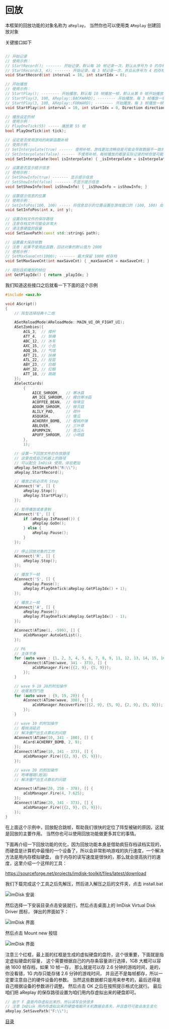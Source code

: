 # 回放

本框架的回放功能的对象名称为 `aReplay`， 当然你也可以使用类 `AReplay` 创建回放对象

关键接口如下

```C++

// 开始记录
// 使用示例：
// StartRecord(); ------- 开始记录，默认每 10 帧记录一次，默认从序号为 0 的存档开始记录
// StartRecord(3, 4); ------- 开始记录，每 3 帧记录一次，并且从序号为 4 的存档开始记录
void StartRecord(int interval = 10, int startIdx = 0);

// 开始播放
// 使用示例：
// StartPlay(); -------- 开始播放，默认每 10 帧播放一帧，默认从第 0 帧开始播放，默认正向播放，
// StartPlay(3, 100, AReplay::BACKWARD); -------- 开始播放，每 3 帧播放一帧，从第 100 帧开始播放，反向播放
// StartPlay(3, 100, AReplay::FORWARD); -------- 开始播放，每 3 帧播放一帧，从第 100 帧开始播放，正向播放
void StartPlay(int interval = 10, int startIdx = 0, Direction direction = FORWARD);

// 播放设定的帧
// 使用示例：
// PlayOneTick(55) ----- 播放第 55 帧
bool PlayOneTick(int tick);

// 设定是否使用游戏的刷新函数补帧
// 使用示例：
// SetInterpolate(true) ------ 使用补帧，游戏更加流畅但是可能会导致数据不一致的现象
// SetInterpolate(false) ------ 不使用补帧，每帧播放的都是实际记录的帧但是可能会导致游戏播放不流畅
void SetInterpolate(bool isInterpolate) { _isInterpolate = isInterpolate; }

// 设置是否显示提示信息
// 使用示例：
// SetShowInfo(true) ------- 显示提示信息
// SetShowInfo(false) ------- 不显示提示信息
void SetShowInfo(bool isShowInfo) { _isShowInfo = isShowInfo; }

// 设置提示信息的位置
// 使用示例：
// SetInfoPos(100, 100) ----- 将信息显示的位置设置在游戏窗口的 (100, 100) 处
void SetInfoPos(int x, int y);

// 设置存档文件的保存路径
// 注意存档文件可能会非常大
// 请注意硬盘的容量
void SetSavePath(const std::string& path);

// 设置最大保存帧数
// 注意：如果不使用此函数，回访对象的默认值为 2000
// 使用示例：
// SetMaxSaveCnt(1000); ------- 最大保留 1000 帧存档
void SetMaxSaveCnt(int maxSaveCnt) { _maxSaveCnt = maxSaveCnt; }

// 得到目前播放的帧位
int GetPlayIdx() { return _playIdx; }
```

我们知道这些接口之后就看一下下面的这个示例


```C++
#include <avz.h>

void AScript()
{
    // 阵型选择经典十二炮

    ASetReloadMode(AReloadMode::MAIN_UI_OR_FIGHT_UI);
    ASetZombies({
        ACG_3,  // 撑杆
        ATT_4,  // 铁桶
        ABC_12, // 冰车
        AXC_15, // 小丑
        AQQ_16, // 气球
        AFT_21, // 扶梯
        ATL_22, // 投篮
        ABY_23, // 白眼
        AHY_32, // 红眼
        ATT_18, // 跳跳
    });
    ASelectCards(
        {
            AICE_SHROOM,   // 寒冰菇
            AM_ICE_SHROOM, // 模仿寒冰菇
            ACOFFEE_BEAN,  // 咖啡豆
            ADOOM_SHROOM,  // 毁灭菇
            ALILY_PAD,     // 荷叶
            ASQUASH,       // 倭瓜
            ACHERRY_BOMB,  // 樱桃炸弹
            ABLOVER,       // 三叶草
            APUMPKIN,      // 南瓜头
            APUFF_SHROOM,  // 小喷菇
        },
        1);

    // 设置一下回放文件的存放路径
    // 这里改成自己机器上的路径
    // 可以配合 ImDisk 使用，体验更加
    aReplay.SetSavePath("R:\\");
    aReplay.StartRecord();

    // 播放之前必须先 Stop
    AConnect('W', [] {
        aReplay.Stop();
        aReplay.StartPlay();
    });

    // 暂停播放或者录制
    AConnect('E', [] {
        if (aReplay.IsPaused()) {
            aReplay.GoOn();
        } else {
            aReplay.Pause();
        }
    });

    // 停止回放对象的工作
    AConnect('R', [] {
        aReplay.Stop();
    });

    // 播放下一帧
    AConnect('S', [] {
        aReplay.Pause();
        aReplay.PlayOneTick(aReplay.GetPlayIdx() + 1);
    });

    // 播放上一帧
    AConnect('A', [] {
        aReplay.Pause();
        aReplay.PlayOneTick(aReplay.GetPlayIdx() - 1);
    });

    AConnect(ATime(1, -599), [] {
        aCobManager.AutoGetList();
    });

    // P6
    // 主体节奏
    for (auto wave : {1, 2, 3, 4, 5, 6, 7, 8, 9, 11, 12, 13, 14, 15, 16, 17, 18, 19}) {
        AConnect(ATime(wave, 341 - 373), [] {
            aCobManager.Fire({{2, 9}, {5, 9}});
        });
    }

    // wave 9 19 20的附加操作
    // 收尾发四门炮
    for (auto wave : {9, 19, 20}) {
        AConnect(ATime(wave, 300), [] {
            aCobManager.RecoverFire({{2, 9}, {5, 9}, {2, 9}, {5, 9}});
        });
    }

    // wave 10 的附加操作
    // 樱桃消延迟
    // 解决僵尸出生点靠右的问题
    AConnect(ATime(10, 341 - 100), [] {
        ACard(ACHERRY_BOMB, 2, 9);
    });
    AConnect(ATime(10, 341 - 373), [] {
        aCobManager.Fire({{2, 9}, {5, 9}});
    });

    // wave 20 的附加操作
    // 咆哮珊瑚(炮消)
    // 解决僵尸出生点靠右的问题

    AConnect(ATime(20, 250 - 378), [] {
        aCobManager.Fire(4, 7.625);
    });
    AConnect(ATime(20, 341 - 373), [] {
        aCobManager.Fire({{2, 9}, {5, 9}});
    });
}
```

在上面这个示例中，回放配合跳帧，帮助我们很快的定位了阵型被破的原因，这就是回放的主要作用。
当然你也可以使用回放功能做更多其它的事情。

下面再介绍一下回放功能的优化，因为回放功能本身是借助疯狂存档读档实现的，
而硬盘是计算机中最慢的一个设备了，所以会非常影响游戏的执行速度，一个解决方法是用内存模拟硬盘，
由于内存的读写速度是很快的，那么就会提高执行的速度，这里介绍一个这样的工具：

https://sourceforge.net/projects/imdisk-toolkit/files/latest/download

我们下载完成这个工具之后先解压，然后进入解压之后的文件夹，点击 install.bat

![ImDisk 安装](./img/ImDisk.jpg)

然后选择一下安装目录点击安装就行。然后点击桌面上的 ImDisk Virtual Disk Driver 图标，
弹出的界面如下：


![ImDisk 界面](./img/ImDisk1.jpg)

然后点击 Mount new 按钮

![ImDisk 界面](./img/ImDisk2.jpg)

注意三个红框，最上面的红框是生成的虚拟硬盘的盘符，这个很重要，下面就是指定虚拟硬盘的容量，
这个需要根据自己的内存条容量进行选择，1GB 大概可以容纳 1600 帧存档，如果 10 帧一存，
那么就是可以存 2.6 分钟的游戏时间，是的，你没看错，1G 内存只能存储 2.6 分钟的游戏时间，
并且还不是每帧都存，所以一定要注意自己的硬件设备的参数。
当然这些数据都只是用来参考的，最后还得是自己根据设备的参数进行调整。
然后点击 OK 之后在按照提示格式化就行。
最后咱们把 aReplay 的保存路径设置为咱们用内存虚拟出来的硬盘即可。

```C++
// 由于 F 盘是内存虚拟出来的，所以读写会快很多
// 注意 ImDisk 用内存虚拟出来的硬盘电脑开关机数据会丢失，并且盘符可能会发生变化
aReplay.SetSavePath("F:\\");
```

[目录](./0catalogue.md) 
